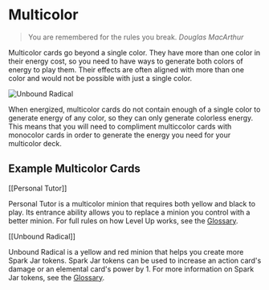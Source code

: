 # Multicolor

> You are remembered for the rules you break.
> <cite>Douglas MacArthur</cite>

Multicolor cards go beyond a single color. They have more than one color in their energy cost, so you
need to have ways to generate both colors of energy to play them. Their effects are often aligned with more
than one color and would not be possible with just a single color.

![Unbound Radical](https://s3.amazonaws.com/assets1.orbsccg.com/prod/cards/art/59X.jpg)

When energized, multicolor cards do not contain enough of a single color to generate energy of any color, so they
can only generate colorless energy. This means that you will need to compliment multiccolor cards with monocolor cards
in order to generate the energy you need for your multicolor deck.

## Example Multicolor Cards

[[Personal Tutor]]

Personal Tutor is a multicolor minion that requires both yellow and black to play. Its entrance ability allows you 
to replace a minion you control with a better minion. For full rules on how Level Up works, see the [Glossary](/wiki/rules/glossary).

[[Unbound Radical]]

Unbound Radical is a yellow and red minion that helps you create more Spark Jar tokens. Spark Jar tokens can be used
to increase an action card's damage or an elemental card's power by 1. For more information on Spark Jar tokens, see the 
[Glossary](/wiki/rules/glossary).
